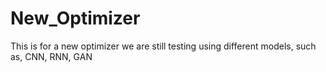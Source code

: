 # New_Optimizer
This is for a new optimizer we are still testing using different models, such as, CNN, RNN, GAN
